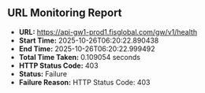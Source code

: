 ## URL Monitoring Report

- **URL:** https://api-gw1-prod1.fisglobal.com/gw/v1/health
- **Start Time:** 2025-10-26T06:20:22.890438
- **End Time:** 2025-10-26T06:20:22.999492
- **Total Time Taken:** 0.109054 seconds
- **HTTP Status Code:** 403
- **Status:** Failure
- **Failure Reason:** HTTP Status Code: 403
